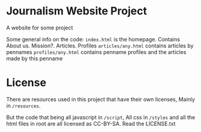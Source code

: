 # Journalism Website Project
A website for some project

Some general info on the code:
`index.html` is the homepage. Contains About us. Mission?. Articles. Profiles
`articles/any.html` contains articles by pennames
`profiles/any.html` contains penname profiles and the articles made by this penname

# License
There are resources used in this project that have their own licenses, Mainly in `/resources`.

But the code that being all javascript in `/script`, All css in `/styles` and all the html files in root are all licensed as CC-BY-SA. Read the LICENSE.txt